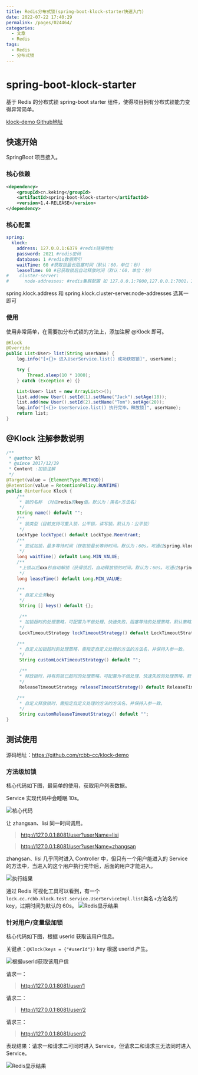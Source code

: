 ```yaml
---
title: Redis分布式锁(spring-boot-klock-starter快速入门)
date: 2022-07-22 17:40:29
permalink: /pages/024464/
categories:
  - 文章
  - Redis
tags:
  - Redis
  - 分布式锁
---
```


# spring-boot-klock-starter

基于 Redis 的分布式锁 spring-boot starter 组件，使得项目拥有分布式锁能力变得异常简单。

[klock-demo Github地址](https://github.com/rcbb-cc/fast-start-guide)

<!-- more -->

## 快速开始

SpringBoot 项目接入。

### 核心依赖

```xml
<dependency>
    <groupId>cn.keking</groupId>
    <artifactId>spring-boot-klock-starter</artifactId>
    <version>1.4-RELEASE</version>
</dependency>
```

### 核心配置

```yaml
spring:
  klock:
    address: 127.0.0.1:6379 #redis链接地址
    password: 2021 #redis密码
    database: 1 #redis数据索引
    waitTime: 60 #获取锁最长阻塞时间（默认：60，单位：秒）
    leaseTime: 60 #已获取锁后自动释放时间（默认：60，单位：秒）
#    cluster-server:
#      node-addresses: #redis集群配置 如 127.0.0.1:7000,127.0.0.1:7001，127.0.0.1:7002
```

spring.klock.address 和 spring.klock.cluster-server.node-addresses 选其一即可

### 使用

使用非常简单，在需要加分布式锁的方法上，添加注解 @Klock 即可。

```java
@Klock
@Override
public List<User> list(String userName) {
    log.info("[<{}> 进入UserService.list() 成功获取锁]", userName);

    try {
        Thread.sleep(10 * 1000);
    } catch (Exception e) {}

    List<User> list = new ArrayList<>();
    list.add(new User().setId(1).setName("Jack").setAge(18));
    list.add(new User().setId(2).setName("Tom").setAge(20));
    log.info("[<{}> UserService.list() 执行完毕，释放锁]", userName);
    return list;
}
```

## @Klock 注解参数说明

```java
/**
 * @author kl
 * @since 2017/12/29
 * Content :加锁注解
 */
@Target(value = {ElementType.METHOD})
@Retention(value = RetentionPolicy.RUNTIME)
public @interface Klock {
    /**
     * 锁的名称 （对应redis的key值。默认为：类名+方法名）
     */
    String name() default "";
    /**
     * 锁类型（目前支持可重入锁，公平锁，读写锁。默认为：公平锁）
     */
    LockType lockType() default LockType.Reentrant;
    /**
     * 尝试加锁，最多等待时间（获取锁最长等待时间。默认为：60s。可通过spring.klock.waitTime统一配置）
     */
    long waitTime() default Long.MIN_VALUE;
    /**
     *上锁以后xxx秒自动解锁（获得锁后，自动释放锁的时间。默认为：60s。可通过spring.klock.leaseTime统一配置）
     */
    long leaseTime() default Long.MIN_VALUE;

    /**
     * 自定义业务key
     */
     String [] keys() default {};

     /**
     * 加锁超时的处理策略，可配置为不做处理、快速失败、阻塞等待的处理策略，默认策略为不做处理
     */
     LockTimeoutStrategy lockTimeoutStrategy() default LockTimeoutStrategy.NO_OPERATION;

    /**
     * 自定义加锁超时的处理策略，需指定自定义处理的方法的方法名，并保持入参一致。
     */
     String customLockTimeoutStrategy() default "";

     /**
     * 释放锁时，持有的锁已超时的处理策略，可配置为不做处理、快速失败的处理策略，默认策略为不做处理
     */
     ReleaseTimeoutStrategy releaseTimeoutStrategy() default ReleaseTimeoutStrategy.NO_OPERATION;

    /**
     * 自定义释放锁时，需指定自定义处理的方法的方法名，并保持入参一致。
     */
     String customReleaseTimeoutStrategy() default "";
}
```

## 测试使用

源码地址：https://github.com/rcbb-cc/klock-demo

### 方法级加锁

核心代码如下图，最简单的使用，获取用户列表数据。

Service 实现代码中会睡眠 10s。

![核心代码](https://rcbb-blog.oss-cn-guangzhou.aliyuncs.com/2021/06/20210610153219-5e80ab.png?x-oss-process=style/yuantu_shuiyin)

让 zhangsan、lisi 同一时间调用。

> http://127.0.0.1:8081/user?userName=lisi

> http://127.0.0.1:8081/user?userName=zhangsan

zhangsan、lisi 几乎同时进入 Controller 中，但只有一个用户能进入的 Service 的方法中，当进入的这个用户执行完毕后，后面的用户才能进入。

![执行结果](https://rcbb-blog.oss-cn-guangzhou.aliyuncs.com/2021/06/20210610153732-26a6e5.png?x-oss-process=style/yuantu_shuiyin)

通过 Redis 可视化工具可以看到，有一个`lock.cc.rcbb.klock.test.service.UserServiceImpl.list`类名+方法名的 key，过期时间为默认的 60s。
![Redis显示结果](https://rcbb-blog.oss-cn-guangzhou.aliyuncs.com/2021/06/20210610154410-3382ba.png?x-oss-process=style/yuantu_shuiyin)

### 针对用户/变量级加锁

核心代码如下图，根据 userId 获取该用户信息。

关键点：`@Klock(keys = {"#userId"})` key 根据 userId 产生。

![根据userId获取该用户信](https://rcbb-blog.oss-cn-guangzhou.aliyuncs.com/2021/06/20210610171646-075866.png?x-oss-process=style/yuantu_shuiyin)

请求一：

> http://127.0.0.1:8081/user/1

请求二：

> http://127.0.0.1:8081/user/2

请求三：

> http://127.0.0.1:8081/user/2

表现结果：请求一和请求二可同时进入 Service，但请求二和请求三无法同时进入 Service。

![Redis显示结果](https://rcbb-blog.oss-cn-guangzhou.aliyuncs.com/2021/06/20210610172551-d07ec7.png?x-oss-process=style/yuantu_shuiyin)
